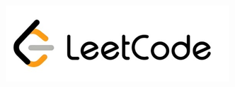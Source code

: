 <p align="center">
    <a href="https://leetcode.cn">
        <img src="leetcode.jpg" alt="leetcode" />
    </a>
</p>
